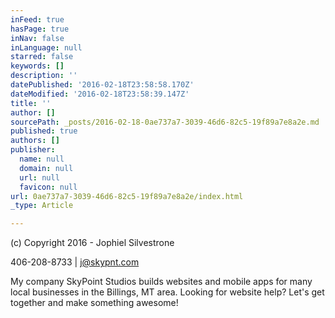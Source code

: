 ```yaml
---
inFeed: true
hasPage: true
inNav: false
inLanguage: null
starred: false
keywords: []
description: ''
datePublished: '2016-02-18T23:58:58.170Z'
dateModified: '2016-02-18T23:58:39.147Z'
title: ''
author: []
sourcePath: _posts/2016-02-18-0ae737a7-3039-46d6-82c5-19f89a7e8a2e.md
published: true
authors: []
publisher:
  name: null
  domain: null
  url: null
  favicon: null
url: 0ae737a7-3039-46d6-82c5-19f89a7e8a2e/index.html
_type: Article

---
```

(c) Copyright 2016 - Jophiel Silvestrone 

406-208-8733 | j@skypnt.com

My company SkyPoint Studios builds websites and mobile apps for many local businesses in the Billings, MT area. Looking for website help? Let's get together and make something awesome!